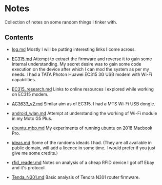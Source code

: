 # Notes

Collection of notes on some random things I tinker with.

## Contents

- [log.md](log.md) Mostly I will be putting interesting links I come across.

- [EC315.md](EC315.md) Attempt to extract the firmware and reverse it to gain some internal understanding. My secret desire was to gain some code execution on the device after which I can mod the system as per my needs. I had a TATA Photon Huawei EC315 3G USB modem with Wi-Fi capabilities.

- [EC315_research.md](EC315_research.md) Links to online resources I explored while working on EC315 modem.

- [AC3633_v2.md](AC3633_v2.md) Similar aim as of EC315. I had a MTS Wi-Fi USB dongle.

- [android_wlan.md](android_wlan.md) Attempt at understanding the working of Wi-Fi module in my Moto G5 Plus.

- [ubuntu_mbp.md](ubuntu_mbp.md) My experiments of running ubuntu on 2018 Macbook Pro.

- [ideas.md](ideas.md) Some of the randoms ideads I had. (They are all available
  in public domain, will add a licence in some time. I would prefer if you just
  give me some credits.)

- [rfid_reader.md](rfid_reader.md) Notes on analysis of a cheap RFID device I
got off Ebay and it's protocol.

- [Tenda_N301.md](Tenda_N301.md) Basic analysis of Tendra N301 router firmware.
